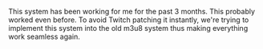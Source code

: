 This system has been working for me for the past 3 months. This probably worked even before. To avoid Twitch patching it instantly, we're trying to implement this system into the old m3u8 system thus making everything work seamless again. 
